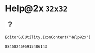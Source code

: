 # Help@2x `32x32`
<img src="/img/Help@2x.png" width=32 height=32>

``` CSharp
EditorGUIUtility.IconContent("Help@2x")
```
```
8845824595915486143
```
